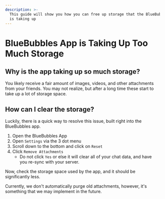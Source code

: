 ```yaml
---
description: >-
  This guide will show you how you can free up storage that the BlueBubbles App
  is taking up
---
```


# BlueBubbles App is Taking Up Too Much Storage

## Why is the app taking up so much storage?

You likely receive a fair amount of images, videos, and other attachments from your friends. You may not realize, but after a long time these start to take up a lot of storage space.

## How can I clear the storage?

Luckily, there is a quick way to resolve this issue, built right into the BlueBubbles app.

1. Open the BlueBubbles App
2. Open `Settings` via the 3 dot menu
3. Scroll down to the bottom and click on `Reset`
4. Click `Remove Attachments`
   * Do not click `Yes` or else it will clear all of your chat data, and have you re-sync with your server.

Now, check the storage space used by the app, and it should be significantly less.

Currently, we don't automatically purge old attachments, however, it's something that we may implement in the future.
